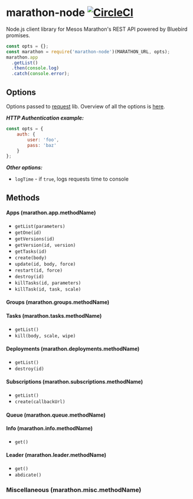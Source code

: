 # marathon-node [![CircleCI](https://circleci.com/gh/elasticio/marathon-node.svg?style=svg)](https://circleci.com/gh/elasticio/marathon-node)
Node.js client library for Mesos Marathon's REST API powered by Bluebird promises.

```javascript
const opts = {};
const marathon = require('marathon-node')(MARATHON_URL, opts);
marathon.app
  .getList()
  .then(console.log)
  .catch(console.error);
```

## Options
Options passed to [request](https://github.com/request/request) lib. Overview of all the options is [here](https://github.com/request/request#requestoptions-callback).

***HTTP Authentication example:***
```javascript
const opts = {
    auth: {
        user: 'foo',
        pass: 'baz'
    }
};
```

***Other options:***
- `logTime` - if `true`, logs requests time to console


## Methods

#### Apps (marathon.app.methodName)
- `getList(parameters)`
- `getOne(id)`
- `getVersions(id)`
- `getVersion(id, version)`
- `getTasks(id)`
- `create(body)`
- `update(id, body, force)`
- `restart(id, force)`
- `destroy(id)`
- `killTasks(id, parameters)`
- `killTask(id, task, scale)`

#### Groups (marathon.groups.methodName)

#### Tasks (marathon.tasks.methodName)
- `getList()`
- `kill(body, scale, wipe)`

#### Deployments (marathon.deployments.methodName)
- `getList()`
- `destroy(id)`

#### Subscriptions (marathon.subscriptions.methodName)
- `getList()`
- `create(callbackUrl)`

#### Queue (marathon.queue.methodName)

#### Info (marathon.info.methodName)
- `get()`

#### Leader (marathon.leader.methodName)
- `get()`
- `abdicate()`

### Miscellaneous (marathon.misc.methodName)
